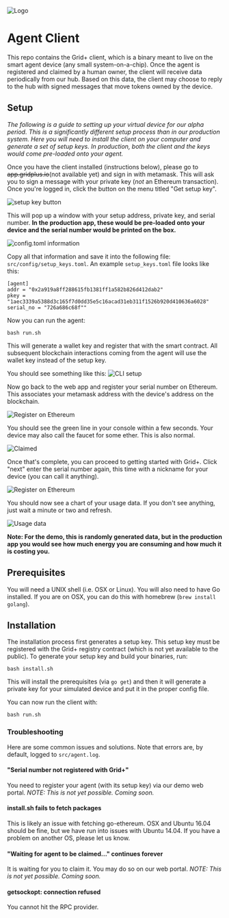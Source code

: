 ![Logo](images/gridlogo.png)
# Agent Client
This repo contains the Grid+ client, which is a binary meant to live on
the smart agent device (any small system-on-a-chip). Once the agent is registered and claimed
by a human owner, the client will receive data periodically from our hub.
Based on this data, the client may choose to reply to the hub with signed messages that move tokens
owned by the device.

## Setup

*The following is a guide to setting up your virtual device for our alpha period. This is a significantly different setup process than in our production system. Here you will need to install the client on your computer and generate a set of setup keys. In production, both the client and the keys would come pre-loaded onto your agent.*


Once you have the client installed (instructions below), please go to ~~app.gridplus.io~~(not available yet) and sign in with metamask. This will ask you to sign a message with your private key (*not* an Ethereum transaction). Once you're logged in, click the button on the menu titled "Get setup key".

![setup key button](images/getAgentButton.png)

This will pop up a window with your setup address, private key, and serial number. **In the production app, these would be pre-loaded onto your device and the serial number would be printed on the box.**

![config.toml information](images/tomlfile.png)

Copy all that information and save it into the following file: `src/config/setup_keys.toml`. An example `setup_keys.toml` file looks like this:

```
[agent]
addr = "0x2a919a8ff288615fb1381ff1a582b826d412dab2"
pkey = "1aec3339a5388d3c165f7d0dd35e5c16acad31eb311f1526b920d410636a6028"
serial_no = "726a686c68f""
```

Now you can run the agent:
```
bash run.sh
```

This will generate a wallet key and register that with the smart contract. All subsequent blockchain interactions coming from the agent will use the wallet key instead of the setup key.

You should see something like this:
![CLI setup](images/bashscripts.png)

Now go back to the web app and register your serial number on Ethereum. This associates your metamask address with the device's address on the blockchain.

![Register on Ethereum](images/register_eth.png)

You should see the green line in your console within a few seconds. Your device may also call the faucet for some ether. This is also normal.

![Claimed](images/claimed.png)

Once that's complete, you can proceed to getting started with Grid+. Click "next" enter the serial number again, this time with a nickname for your device (you can call it anything).

![Register on Ethereum](images/register_grid.png)

You should now see a chart of your usage data. If you don't see anything, just wait a minute or two and refresh.

![Usage data](images/data.png)

**Note: For the demo, this is randomly generated data, but in the production app you would see how much energy you are consuming and how much it is costing you.**

## Prerequisites

You will need a UNIX shell (i.e. OSX or Linux). You will also need to have Go installed. If you are on OSX, you can do this with homebrew (`brew install golang`).

## Installation

The installation process first generates a setup key. This setup key must be registered with the Grid+ registry contract (which is not yet available to the public). To generate your setup key and build your binaries, run:

```
bash install.sh
```

This will install the prerequisites (via `go get`) and then it will generate a
private key for your simulated device and put it in the proper config file.

You can now run the client with:

```
bash run.sh
```


### Troubleshooting
Here are some common issues and solutions. Note that errors are, by default, logged to `src/agent.log`.

#### "Serial number not registered with Grid+"

You need to register your agent (with its setup key) via our demo web portal. *NOTE: This is not yet possible. Coming soon.*

#### install.sh fails to fetch packages
This is likely an issue with fetching go-ethereum. OSX and Ubuntu 16.04 should be fine, but we have run into issues with Ubuntu 14.04. If you have a problem on another OS, please let us know.

#### "Waiting for agent to be claimed..." continues forever
It is waiting for you to claim it. You may do so on our web portal. *NOTE: This is not yet possible. Coming soon.*

#### getsockopt: connection refused
You cannot hit the RPC provider.
